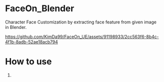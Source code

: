# FaceOn_Blender
Character Face Customization by extracting face feature from given image in Blender.


https://github.com/KimDa99/FaceOn_UE/assets/91198933/2cc563f6-8b4c-4f1b-8adb-52ae18acb794

# How to use
1. 
